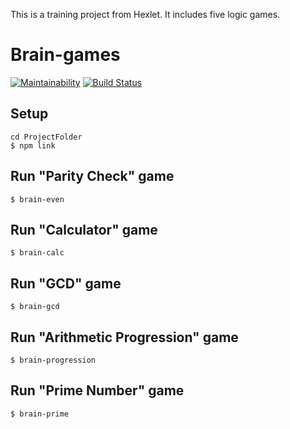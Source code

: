 This is a training project from Hexlet. 
It includes five logic games.

# Brain-games

[![Maintainability](https://api.codeclimate.com/v1/badges/aaafaf3a9e4290a768a3/maintainability)](https://codeclimate.com/github/vitalytalyzin/frontend-project-lvl1/maintainability) [![Build Status](https://travis-ci.org/vitalytalyzin/frontend-project-lvl1.svg?branch=master)](https://travis-ci.org/vitalytalyzin/frontend-project-lvl1)

## Setup
    cd ProjectFolder
    $ npm link

## Run "Parity Check" game
    $ brain-even
    
## Run "Calculator" game
    $ brain-calc
    
## Run "GCD" game
    $ brain-gcd
    
## Run "Arithmetic Progression" game
    $ brain-progression
    
## Run "Prime Number" game
    $ brain-prime
    
